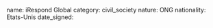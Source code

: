name: iRespond Global
category: civil_society
nature:  ONG
nationality: Etats-Unis
date_signed:
    